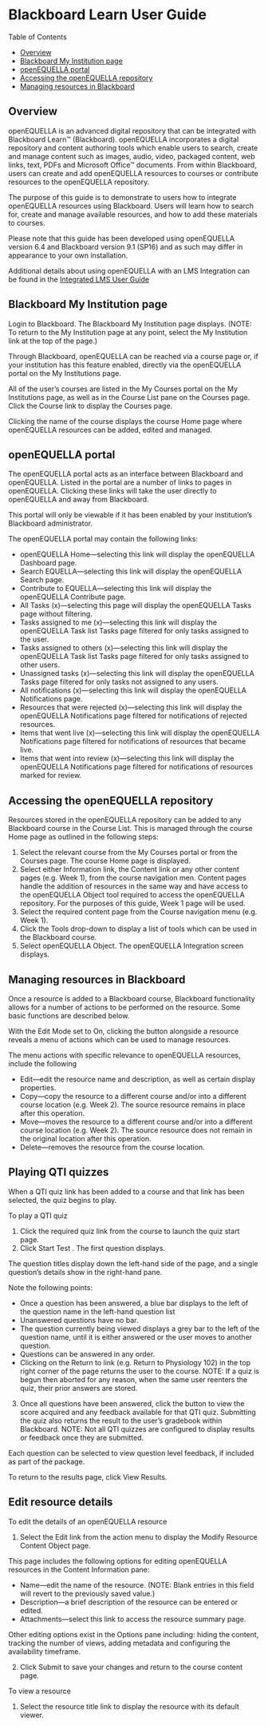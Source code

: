# Blackboard Learn User Guide

Table of Contents

* [Overview](#overview)
* [Blackboard My Institution page](#blackboard-my-institution-page)
* [openEQUELLA portal](#openequella-portal)
* [Accessing the openEQUELLA repository](#accessing-the-openequella-repository)
* [Managing resources in Blackboard](#managing-resources-in-blackboard)


## Overview
openEQUELLA is an advanced digital repository that can be integrated with Blackboard Learn™ (Blackboard). openEQUELLA incorporates a digital repository and content authoring tools which enable users to search, create and manage content such as images, audio, video, packaged content, web links, text, PDFs and Microsoft Office™ documents. From within Blackboard, users can create and add openEQUELLA resources to courses or contribute resources to the openEQUELLA repository.

The purpose of this guide is to demonstrate to users how to integrate openEQUELLA resources using Blackboard. Users will learn how to search for, create and manage available resources, and how to add these materials to courses.

Please note that this guide has been developed using openEQUELLA version 6.4 and Blackboard version 9.1 (SP16) and as such may differ in appearance to your own installation.

Additional details about using openEQUELLA with an LMS Integration can be found in the [Integrated LMS User Guide](IntegratedLMSUserGuide.md)


## Blackboard My Institution page

Login to Blackboard. The Blackboard My Institution page displays.  (NOTE: To return to the My Institution page at any point, select the My Institution link at the top of the page.)

Through Blackboard, openEQUELLA can be reached via a course page or, if your institution has this feature enabled, directly via the openEQUELLA portal on the My Institutions page.

All of the user’s courses are listed in the My Courses portal on the My Institutions page, as well as in the Course List pane on the Courses page. Click the Course link to display the Courses page.

Clicking the name of the course displays the course Home page where openEQUELLA resources can be added, edited and managed.

## openEQUELLA portal
The openEQUELLA portal acts as an interface between Blackboard and openEQUELLA. Listed in the portal are a number of links to pages in openEQUELLA. Clicking these links will take the user directly to openEQUELLA and away from Blackboard.

This portal will only be viewable if it has been enabled by your institution’s Blackboard administrator.

The openEQUELLA portal may contain the following links:
* openEQUELLA Home—selecting this link will display the openEQUELLA Dashboard page.
* Search EQUELLA—selecting this link will display the openEQUELLA Search page.
* Contribute to EQUELLA—selecting this link will display the openEQUELLA Contribute page.
* All Tasks (x)—selecting this page will display the openEQUELLA Tasks page without filtering.
* Tasks assigned to me (x)—selecting this link will display the openEQUELLA Task list Tasks page filtered for only tasks assigned to the user.
* Tasks assigned to others (x)—selecting this link will display the openEQUELLA Task list Tasks page filtered for only tasks assigned to other users.
* Unassigned tasks (x)—selecting this link will display the openEQUELLA Tasks page filtered for only tasks not assigned to any users.
* All notifications (x)—selecting this link will display the openEQUELLA Notifications page.
* Resources that were rejected (x)—selecting this link will display the openEQUELLA Notifications page filtered for notifications of rejected resources.
* Items that went live (x)—selecting this link will display the openEQUELLA Notifications page filtered for notifications of resources that became live.
* Items that went into review (x)—selecting this link will display the openEQUELLA Notifications page filtered for notifications of resources marked for review.


## Accessing the openEQUELLA repository
Resources stored in the openEQUELLA repository can be added to any Blackboard course in the Course List. This is managed through the course Home page as outlined in the following steps:

1. Select the relevant course from the My Courses portal or from the Courses page. The course Home page is displayed.
2. Select either Information link, the Content link or any other content pages (e.g. Week 1), from the course navigation men. Content pages handle the addition of resources in the same way and have access to the openEQUELLA Object tool required to access the openEQUELLA repository. For the purposes of this guide, Week 1 page will be used.
3. Select the required content page from the Course navigation menu (e.g. Week 1).
4. Click the Tools drop-down to display a list of tools which can be used in the Blackboard course.
5. Select openEQUELLA Object. The openEQUELLA Integration screen displays.

## Managing resources in Blackboard
Once a resource is added to a Blackboard course, Blackboard functionality allows for a number of actions to be performed on the resource. Some basic functions are described below.

With the Edit Mode set to On, clicking the button alongside a resource reveals a menu of actions which can be used to manage resources.

The menu actions with specific relevance to openEQUELLA resources, include the following
* Edit—edit the resource name and description, as well as certain display properties.
* Copy—copy the resource to a different course and/or into a different course location (e.g. Week 2). The source resource remains in place after this operation.
* Move—moves the resource to a different course and/or into a different course location (e.g. Week 2). The source resource does not remain in the original location after this operation.
* Delete—removes the resource from the course location.

## Playing QTI quizzes
When a QTI quiz link has been added to a course and that link has been selected, the quiz begins to play.

To play a QTI quiz
1. Click the required quiz link from the course to launch the quiz start page.
2. Click Start Test . The first question displays.

The question titles display down the left-hand side of the page, and a single question’s details show in the right-hand pane.

Note the following points:
* Once a question has been answered, a blue bar displays to the left of the question name in the left-hand question list
* Unanswered questions have no bar.
* The question currently being viewed displays a grey bar to the left of the question name, until it is either answered or the user moves to another question.
* Questions can be answered in any order.
* Clicking on the Return to <Course name> link (e.g. Return to Physiology 102) in the top right corner of the page returns the user to the course.
NOTE: If a quiz is begun then aborted for any reason, when the same user reenters the quiz, their prior answers are stored.
3. Once all questions have been answered, click the button to view the score acquired and any feedback available for that QTI quiz. Submitting the quiz also returns the result to the user’s gradebook within Blackboard.
NOTE: Not all QTI quizzes are configured to display results or feedback once they are submitted.

Each question can be selected to view question level feedback, if included as part of the package.

To return to the results page, click View Results.

## Edit resource details
To edit the details of an openEQUELLA resource
1. Select the Edit link from the action menu to display the Modify Resource Content Object page.

This page includes the following options for editing openEQUELLA resources in the Content Information pane:
* Name—edit the name of the resource. (NOTE: Blank entries in this field will revert to the previously saved value.)
* Description—a brief description of the resource can be entered or edited.
* Attachments—select this link to access the resource summary page.

Other editing options exist in the Options pane including: hiding the content, tracking the number of views, adding metadata and configuring the availability timeframe.

2. Click Submit to save your changes and return to the course content page.

To view a resource
1. Select the resource title link to display the resource with its default viewer.
